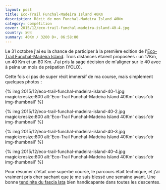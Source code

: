 ```yaml
---
layout: post
title: Eco-Trail Funchal-Madeira Island 40Km
description: Récit de mon Funchal-Madeira Island 40Km
category: compétition
cover: 2015/12/eco-trail-funchal-madeira-island-40-4.jpg
country: 🇵🇹
summary: 40Km / 3200 D+, 06:58:00
---
```


Le 31 octobre j'ai eu la chance de participer à la première edition
de l'[Eco-Trail Funchal-Madeira Island][1]. Trois distances étaient proposées :
un 17Km, un 40 Km et un 80 Km. J'ai pris la sage décision de m'aligner sur le
40 avec à peine un mois de prépation (YOLO).

Cette fois ci pas de super récit immersif de ma course, mais simplement quelques
photos :

{%
  img
  2015/12/eco-trail-funchal-madeira-island-40-1.jpg
  magick:resize:800
  alt:'Eco-Trail Funchal-Madeira Island 40Km'
  class:'ctr img-thumbnail'
%}

{%
  img
  2015/12/eco-trail-funchal-madeira-island-40-2.jpg
  magick:resize:800
  alt:'Eco-Trail Funchal-Madeira Island 40Km'
  class:'ctr img-thumbnail'
%}

{%
  img
  2015/12/eco-trail-funchal-madeira-island-40-3.jpg
  magick:resize:800
  alt:'Eco-Trail Funchal-Madeira Island 40Km'
  class:'ctr img-thumbnail'
%}

{%
  img
  2015/12/eco-trail-funchal-madeira-island-40-4.jpg
  magick:resize:800
  alt:'Eco-Trail Funchal-Madeira Island 40Km'
  class:'ctr img-thumbnail'
%}

Pour résumer c'était une superbe course, le parcours était technique, et j'ai
vraiment pris cher sachant que je me suis blessé une semaine avant.
Une bonne [tendinite du fascia lata][2] bien handicapante dans toutes
les descentes.

[1]: http://ecotrailmadeira.com/
[2]: http://entrainement-sportif.fr/tendinite-fascia-lata.htm
